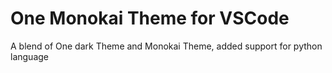 # One Monokai Theme for VSCode

A blend of One dark Theme and Monokai Theme, added support for python language
